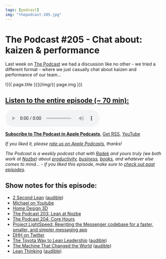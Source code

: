 ```yaml
---
tags: [podcast]
img: "thepodcast-205.jpg"
---
```


# The Podcast #205 - Chat about: kaizen & performance

Last week on [The Podcast][p] we had a discussion like no other - we tried a different format - where we just casually chat about kaizen and performance of our team...

<!--More-->

![{{ page.title }}](/img/{{ page.img }})

## [Listen to the entire episode (~ 70 min):][e]

<audio controls>
<source src="https://files.nozbe.com/podcast/205.mp3" type="audio/mpeg">
</audio>

**[Subscribe to The Podcast in Apple Podcasts][i]**, [Get RSS][rss], [YouTube][y]

*If you liked it, please [rate us on Apple Podcasts][i], thanks!*

*The Podcast is a weekly podcast chat with [Radek][r] and yours truly (we both work at [Nozbe][n]) about [productivity](/tag/productivity), [business](/tag/business), [books](/tag/books), and whatever else comes to mind… - if you liked this episode, make sure to [check out past episodes](/tag/podcast).*

## Show notes for this episode:

  * [2 Second Lean](https://www.amazon.com/Second-Lean-People-Build-Culture-ebook/dp/B006E8P73W/) ([audible](https://www.audible.com/pd/2-Second-Lean-Audiobook/B00TI2822O))
  * [Michael on Youtube](https://www.youtube.com/user/NozbeCom?sub_confirmation=1)
  * ‎[Home Design 3D](https://apps.apple.com/us/app/home-design-3d/id463768717)
  * [The Podcast 203: Lean at Nozbe](https://thepodcast.fm/episodes/203)
  * [The Podcast 204: Core Hours](https://thepodcast.fm/episodes/204)
  * [Project LightSpeed: Rewriting the Messenger codebase for a faster, smaller, and simpler messaging app](https://engineering.fb.com/data-infrastructure/messenger/)
  * [DHH on Twitter](https://twitter.com/dhh)
  * [The Toyota Way to Lean Leadership](https://www.amazon.com/Toyota-Way-Lean-Leadership-Development/dp/B0069GLFKI/) ([audible](https://www.audible.com/pd/The-Toyota-Way-to-Lean-Leadership-Audiobook/B0064SC762))
  * [The Machine That Changed the World](https://www.amazon.com/Machine-That-Changed-World-Revolutionizing/dp/0743299795/) ([audible](https://www.audible.com/pd/The-Machine-That-Changed-the-World-Audiobook/B079K5SMD9))
  * [Lean Thinking](https://www.amazon.com/Lean-Thinking-Corporation-Revised-Updated/dp/0743249275/) ([audible](https://www.audible.com/pd/Lean-Thinking-Audiobook/B002UZDVUY))

[y]: https://michael.gratis/thepodcastyt
[rss]: http://thepodcast.fm/episodes?format=RSS
[e]: http://thepodcast.fm/episodes/205

[p]: https://michael.gratis/thepodcastfm
[n]: https://michael.gratis/nozbe
[r]: https://michael.gratis/radex
[i]: https://michael.gratis/thepodcast
[o]: https://michael.gratis/ipadonly

